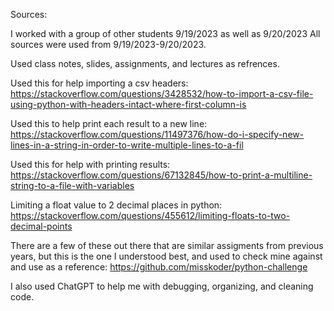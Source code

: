 Sources: 

I worked with a group of other students 9/19/2023 as well as 9/20/2023
All sources were used from 9/19/2023-9/20/2023.

Used class notes, slides, assignments, and lectures as refrences.

Used this for help importing a csv headers: 
https://stackoverflow.com/questions/3428532/how-to-import-a-csv-file-using-python-with-headers-intact-where-first-column-is

Used this to help print each result to a new line: https://stackoverflow.com/questions/11497376/how-do-i-specify-new-lines-in-a-string-in-order-to-write-multiple-lines-to-a-fil

Used this for help with printing results: https://stackoverflow.com/questions/67132845/how-to-print-a-multiline-string-to-a-file-with-variables

Limiting a float value to 2 decimal places in python: https://stackoverflow.com/questions/455612/limiting-floats-to-two-decimal-points

There are a few of these out there that are similar assigments from previous years, but this is the one I understood best, and used to check mine against and use as a reference: https://github.com/misskoder/python-challenge

I also used ChatGPT to help me with debugging, organizing, and cleaning code.